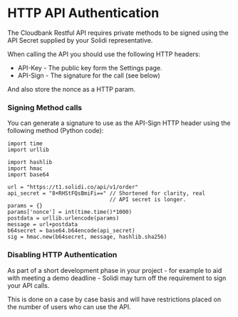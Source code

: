 # HTTP API Authentication

The Cloudbank Restful API requires private methods to be signed using the API Secret supplied by your Solidi representative.

When calling the API you should use the following HTTP headers:

 - API-Key - The public key form the Settings page. 
 - API-Sign - The signature for the call (see below) 

And also store the nonce as a HTTP param.

### Signing Method calls

You can generate a signature to use as the API-Sign HTTP header using the following method (Python code):

	import time
	import urllib

	import hashlib
	import hmac
	import base64

	url = "https://t1.solidi.co/api/v1/order"
	api_secret = "8+RHStFQsBmiFi==" // Shortened for clarity, real
	                                // API secret is longer.
	params = {}
	params['nonce'] = int(time.time()*1000)
	postdata = urllib.urlencode(params)
	message = url+postdata
	b64secret = base64.b64encode(api_secret)
	sig = hmac.new(b64secret, message, hashlib.sha256)


### Disabling HTTP Authentication

As part of a short development phase in your project - for example to aid with meeting a demo deadline - Solidi may turn off the requirement to sign your API calls.

This is done on a case by case basis and will have restrictions placed on the number of users who can use the API.